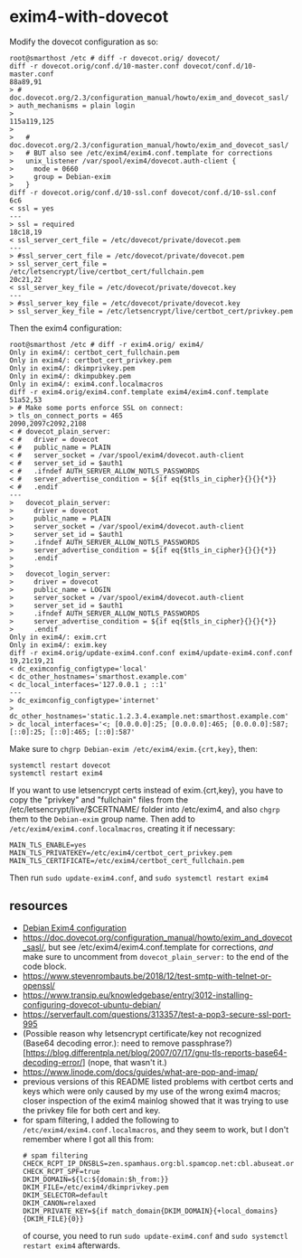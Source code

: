# exim4-with-dovecot

Modify the dovecot configuration as so:

```
root@smarthost /etc # diff -r dovecot.orig/ dovecot/
diff -r dovecot.orig/conf.d/10-master.conf dovecot/conf.d/10-master.conf
88a89,91
> # doc.dovecot.org/2.3/configuration_manual/howto/exim_and_dovecot_sasl/
> auth_mechanisms = plain login
> 
115a119,125
> 
>   # doc.dovecot.org/2.3/configuration_manual/howto/exim_and_dovecot_sasl/
>   # BUT also see /etc/exim4/exim4.conf.template for corrections
>   unix_listener /var/spool/exim4/dovecot.auth-client {
>     mode = 0660
>     group = Debian-exim
>   }
diff -r dovecot.orig/conf.d/10-ssl.conf dovecot/conf.d/10-ssl.conf
6c6
< ssl = yes
---
> ssl = required
18c18,19
< ssl_server_cert_file = /etc/dovecot/private/dovecot.pem
---
> #ssl_server_cert_file = /etc/dovecot/private/dovecot.pem
> ssl_server_cert_file = /etc/letsencrypt/live/certbot_cert/fullchain.pem
20c21,22
< ssl_server_key_file = /etc/dovecot/private/dovecot.key
---
> #ssl_server_key_file = /etc/dovecot/private/dovecot.key
> ssl_server_key_file = /etc/letsencrypt/live/certbot_cert/privkey.pem
```

Then the exim4 configuration:
```
root@smarthost /etc # diff -r exim4.orig/ exim4/
Only in exim4/: certbot_cert_fullchain.pem
Only in exim4/: certbot_cert_privkey.pem
Only in exim4/: dkimprivkey.pem
Only in exim4/: dkimpubkey.pem
Only in exim4/: exim4.conf.localmacros
diff -r exim4.orig/exim4.conf.template exim4/exim4.conf.template
51a52,53
> # Make some ports enforce SSL on connect:
> tls_on_connect_ports = 465
2090,2097c2092,2108
< # dovecot_plain_server:
< #   driver = dovecot
< #   public_name = PLAIN
< #   server_socket = /var/spool/exim4/dovecot.auth-client
< #   server_set_id = $auth1
< #   .ifndef AUTH_SERVER_ALLOW_NOTLS_PASSWORDS
< #   server_advertise_condition = ${if eq{$tls_in_cipher}{}{}{*}}
< #   .endif
---
>   dovecot_plain_server:
>     driver = dovecot
>     public_name = PLAIN
>     server_socket = /var/spool/exim4/dovecot.auth-client
>     server_set_id = $auth1
>     .ifndef AUTH_SERVER_ALLOW_NOTLS_PASSWORDS
>     server_advertise_condition = ${if eq{$tls_in_cipher}{}{}{*}}
>     .endif
> 
>   dovecot_login_server:
>     driver = dovecot
>     public_name = LOGIN
>     server_socket = /var/spool/exim4/dovecot.auth-client
>     server_set_id = $auth1
>     .ifndef AUTH_SERVER_ALLOW_NOTLS_PASSWORDS
>     server_advertise_condition = ${if eq{$tls_in_cipher}{}{}{*}}
>     .endif
Only in exim4/: exim.crt
Only in exim4/: exim.key
diff -r exim4.orig/update-exim4.conf.conf exim4/update-exim4.conf.conf
19,21c19,21
< dc_eximconfig_configtype='local'
< dc_other_hostnames='smarthost.example.com'
< dc_local_interfaces='127.0.0.1 ; ::1'
---
> dc_eximconfig_configtype='internet'
> dc_other_hostnames='static.1.2.3.4.example.net:smarthost.example.com'
> dc_local_interfaces='<; [0.0.0.0]:25; [0.0.0.0]:465; [0.0.0.0]:587; [::0]:25; [::0]:465; [::0]:587'
```

Make sure to `chgrp Debian-exim /etc/exim4/exim.{crt,key}`, then:

```
systemctl restart dovecot
systemctl restart exim4
```

If you want to use letsencrypt certs instead of exim.{crt,key}, you have
to copy the "privkey" and "fullchain" files from the
/etc/letsencrypt/live/$CERTNAME/ folder into /etc/exim4, and also `chgrp`
them to the `Debian-exim` group name. Then add to
`/etc/exim4/exim4.conf.localmacros`, creating it if necessary:
```
MAIN_TLS_ENABLE=yes
MAIN_TLS_PRIVATEKEY=/etc/exim4/certbot_cert_privkey.pem
MAIN_TLS_CERTIFICATE=/etc/exim4/certbot_cert_fullchain.pem
```
Then run `sudo update-exim4.conf`, and `sudo systemctl restart exim4`

## resources
* [Debian Exim4 configuration](https://wiki.debian.org/Exim)
* <https://doc.dovecot.org/configuration_manual/howto/exim_and_dovecot_sasl/>,
  but see /etc/exim4/exim4.conf.template for corrections, *and* make sure
  to uncomment from `dovecot_plain_server:` to the end of the code block.
* <https://www.stevenrombauts.be/2018/12/test-smtp-with-telnet-or-openssl/>
* <https://www.transip.eu/knowledgebase/entry/3012-installing-configuring-dovecot-ubuntu-debian/>
* <https://serverfault.com/questions/313357/test-a-pop3-secure-ssl-port-995>
* (Possible reason why letsencrypt certificate/key not recognized (Base64 decoding error.): need to remove passphrase?)[https://blog.differentpla.net/blog/2007/07/17/gnu-tls-reports-base64-decoding-error/] (nope, that wasn't it.)
* <https://www.linode.com/docs/guides/what-are-pop-and-imap/>
* previous versions of this README listed problems with certbot certs and keys
  which were only caused by my use of the wrong exim4 macros; closer inspection
  of the exim4 mainlog showed that it was trying to use the privkey file for
  both cert and key.
* for spam filtering, I added the following to
  `/etc/exim4/exim4.conf.localmacros`, and they seem to work, but I don't
  remember where I got all this from:
  ```
  # spam filtering
  CHECK_RCPT_IP_DNSBLS=zen.spamhaus.org:bl.spamcop.net:cbl.abuseat.org
  CHECK_RCPT_SPF=true
  DKIM_DOMAIN=${lc:${domain:$h_from:}}
  DKIM_FILE=/etc/exim4/dkimprivkey.pem
  DKIM_SELECTOR=default
  DKIM_CANON=relaxed
  DKIM_PRIVATE_KEY=${if match_domain{DKIM_DOMAIN}{+local_domains}{DKIM_FILE}{0}}
  ```
  of course, you need to run `sudo update-exim4.conf` and
  `sudo systemctl restart exim4` afterwards.
